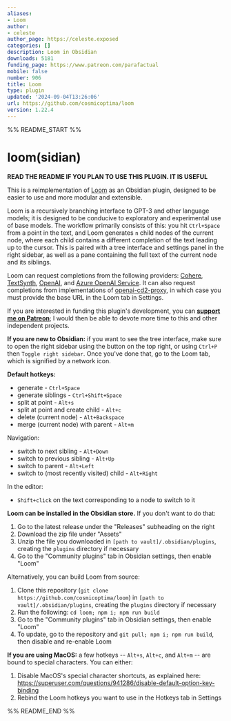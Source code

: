 ```yaml
---
aliases:
- Loom
author:
- celeste
author_page: https://celeste.exposed
categories: []
description: Loom in Obsidian
downloads: 5181
funding_page: https://www.patreon.com/parafactual
mobile: false
number: 906
title: Loom
type: plugin
updated: '2024-09-04T13:26:06'
url: https://github.com/cosmicoptima/loom
version: 1.22.4
---
```


%% README_START %%

# loom(sidian)

**READ THE README IF YOU PLAN TO USE THIS PLUGIN. IT IS USEFUL**

This is a reimplementation of [Loom](https://github.com/socketteer/loom) as an Obsidian plugin, designed to be easier to use and more modular and extensible.

Loom is a recursively branching interface to GPT-3 and other language models; it is designed to be conducive to exploratory and experimental use of base models. The workflow primarily consists of this: you hit `Ctrl+Space` from a point in the text, and Loom generates `n` child nodes of the current node, where each child contains a different completion of the text leading up to the cursor. This is paired with a tree interface and settings panel in the right sidebar, as well as a pane containing the full text of the current node and its siblings.

Loom can request completions from the following providers: [Cohere](https://docs.cohere.ai/docs), [TextSynth](https://textsynth.com/documentation.html), [OpenAI](https://platform.openai.com/docs/introduction), and [Azure OpenAI Service](https://learn.microsoft.com/en-us/azure/ai-services/openai). It can also request completions from implementations of [openai-cd2-proxy](https://github.com/cosmicoptima/openai-cd2-proxy), in which case you must provide the base URL in the Loom tab in Settings.

If you are interested in funding this plugin's development, you can **[support me on Patreon](https://patreon.com/parafactual)**; I would then be able to devote more time to this and other independent projects.

**If you are new to Obsidian:** if you want to see the tree interface, make sure to open the right sidebar using the button on the top right, or using `Ctrl+P` then `Toggle right sidebar`. Once you've done that, go to the Loom tab, which is signified by a network icon.

**Default hotkeys:**

- generate - `Ctrl+Space`
- generate siblings - `Ctrl+Shift+Space`
- split at point - `Alt+s`
- split at point and create child - `Alt+c`
- delete (current node) - `Alt+Backspace`
- merge (current node) with parent - `Alt+m`

Navigation:
- switch to next sibling - `Alt+Down`
- switch to previous sibling - `Alt+Up`
- switch to parent - `Alt+Left`
- switch to (most recently visited) child - `Alt+Right`

In the editor:
- `Shift+click` on the text corresponding to a node to switch to it

**Loom can be installed in the Obsidian store.** If you don't want to do that:

1. Go to the latest release under the "Releases" subheading on the right
2. Download the zip file under "Assets"
3. Unzip the file you downloaded in `[path to vault]/.obsidian/plugins`, creating the `plugins` directory if necessary
4. Go to the "Community plugins" tab in Obsidian settings, then enable "Loom"

Alternatively, you can build Loom from source:

1. Clone this repository (`git clone https://github.com/cosmicoptima/loom`) in `[path to vault]/.obsidian/plugins`, creating the `plugins` directory if necessary
2. Run the following: `cd loom; npm i; npm run build`
3. Go to the "Community plugins" tab in Obsidian settings, then enable "Loom"
4. To update, go to the repository and `git pull; npm i; npm run build`, then disable and re-enable Loom

**If you are using MacOS:** a few hotkeys -- `Alt+s`, `Alt+c`, and `Alt+m` -- are bound to special characters. You can either:

1. Disable MacOS's special character shortcuts, as explained here: https://superuser.com/questions/941286/disable-default-option-key-binding
2. Rebind the Loom hotkeys you want to use in the Hotkeys tab in Settings


%% README_END %%